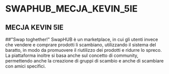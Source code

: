# SWAPHUB_MECJA_KEVIN_5IE
## MECJA KEVIN 5IE
##"Swap toghether!"
SwapHUB è un marketplace, in cui gli utenti  invece che vendere e comprare prodotti  li scambiano, utilizzando il sistema del baratto, in modo da promuovere il riutilizzo dei prodotti e ridurre lo spreco. La piattaforma inoltre si basa anche sul concetto di community, permettendo anche la creazione di gruppi di scambio e anche di scambiare con amici specifici.
